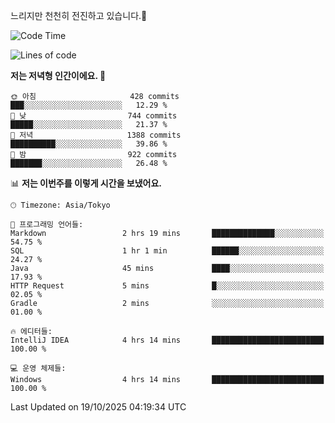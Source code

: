 느리지만 천천히 전진하고 있습니다.🐢

<!--START_SECTION:waka-->
![Code Time](http://img.shields.io/badge/Code%20Time-1%2C713%20hrs%205%20mins-blue)

![Lines of code](https://img.shields.io/badge/%EC%A0%80%EB%8A%94%20%EC%97%AC%ED%83%9C%EA%B9%8C%EC%A7%80%20-947.3%20thousand%20%EC%A4%84%EC%9D%98%20%EC%BD%94%EB%93%9C%EB%A5%BC%20%EC%9E%91%EC%84%B1%ED%96%88%EC%96%B4%EC%9A%94.-blue)

**저는 저녁형 인간이에요. 🦉** 

```text
🌞 아침                     428 commits         ███░░░░░░░░░░░░░░░░░░░░░░   12.29 % 
🌆 낮　                     744 commits         █████░░░░░░░░░░░░░░░░░░░░   21.37 % 
🌃 저녁                     1388 commits        ██████████░░░░░░░░░░░░░░░   39.86 % 
🌙 밤　                     922 commits         ███████░░░░░░░░░░░░░░░░░░   26.48 % 
```


📊 **저는 이번주를 이렇게 시간을 보냈어요.** 

```text
🕑︎ Timezone: Asia/Tokyo

💬 프로그래밍 언어들: 
Markdown                 2 hrs 19 mins       ██████████████░░░░░░░░░░░   54.75 % 
SQL                      1 hr 1 min          ██████░░░░░░░░░░░░░░░░░░░   24.27 % 
Java                     45 mins             ████░░░░░░░░░░░░░░░░░░░░░   17.93 % 
HTTP Request             5 mins              █░░░░░░░░░░░░░░░░░░░░░░░░   02.05 % 
Gradle                   2 mins              ░░░░░░░░░░░░░░░░░░░░░░░░░   01.00 % 

🔥 에디터들: 
IntelliJ IDEA            4 hrs 14 mins       █████████████████████████   100.00 % 

💻 운영 체제들: 
Windows                  4 hrs 14 mins       █████████████████████████   100.00 % 
```


 Last Updated on 19/10/2025 04:19:34 UTC
<!--END_SECTION:waka-->
